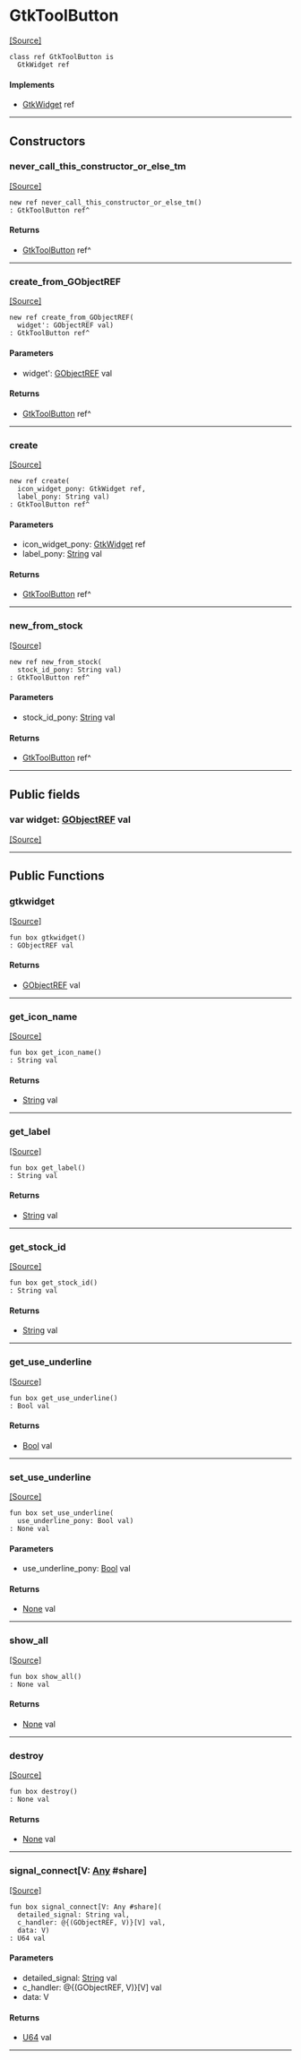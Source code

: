 # GtkToolButton
<span class="source-link">[[Source]](src/gtk3/GtkToolButton.md#L6)</span>
```pony
class ref GtkToolButton is
  GtkWidget ref
```

#### Implements

* [GtkWidget](gtk3-GtkWidget.md) ref

---

## Constructors

### never_call_this_constructor_or_else_tm
<span class="source-link">[[Source]](src/gtk3/GtkToolButton.md#L10)</span>


```pony
new ref never_call_this_constructor_or_else_tm()
: GtkToolButton ref^
```

#### Returns

* [GtkToolButton](gtk3-GtkToolButton.md) ref^

---

### create_from_GObjectREF
<span class="source-link">[[Source]](src/gtk3/GtkToolButton.md#L13)</span>


```pony
new ref create_from_GObjectREF(
  widget': GObjectREF val)
: GtkToolButton ref^
```
#### Parameters

*   widget': [GObjectREF](gtk3-..-gobject-GObjectREF.md) val

#### Returns

* [GtkToolButton](gtk3-GtkToolButton.md) ref^

---

### create
<span class="source-link">[[Source]](src/gtk3/GtkToolButton.md#L17)</span>


```pony
new ref create(
  icon_widget_pony: GtkWidget ref,
  label_pony: String val)
: GtkToolButton ref^
```
#### Parameters

*   icon_widget_pony: [GtkWidget](gtk3-GtkWidget.md) ref
*   label_pony: [String](builtin-String.md) val

#### Returns

* [GtkToolButton](gtk3-GtkToolButton.md) ref^

---

### new_from_stock
<span class="source-link">[[Source]](src/gtk3/GtkToolButton.md#L20)</span>


```pony
new ref new_from_stock(
  stock_id_pony: String val)
: GtkToolButton ref^
```
#### Parameters

*   stock_id_pony: [String](builtin-String.md) val

#### Returns

* [GtkToolButton](gtk3-GtkToolButton.md) ref^

---

## Public fields

### var widget: [GObjectREF](gtk3-..-gobject-GObjectREF.md) val
<span class="source-link">[[Source]](src/gtk3/GtkToolButton.md#L7)</span>



---

## Public Functions

### gtkwidget
<span class="source-link">[[Source]](src/gtk3/GtkToolButton.md#L9)</span>


```pony
fun box gtkwidget()
: GObjectREF val
```

#### Returns

* [GObjectREF](gtk3-..-gobject-GObjectREF.md) val

---

### get_icon_name
<span class="source-link">[[Source]](src/gtk3/GtkToolButton.md#L24)</span>


```pony
fun box get_icon_name()
: String val
```

#### Returns

* [String](builtin-String.md) val

---

### get_label
<span class="source-link">[[Source]](src/gtk3/GtkToolButton.md#L36)</span>


```pony
fun box get_label()
: String val
```

#### Returns

* [String](builtin-String.md) val

---

### get_stock_id
<span class="source-link">[[Source]](src/gtk3/GtkToolButton.md#L48)</span>


```pony
fun box get_stock_id()
: String val
```

#### Returns

* [String](builtin-String.md) val

---

### get_use_underline
<span class="source-link">[[Source]](src/gtk3/GtkToolButton.md#L53)</span>


```pony
fun box get_use_underline()
: Bool val
```

#### Returns

* [Bool](builtin-Bool.md) val

---

### set_use_underline
<span class="source-link">[[Source]](src/gtk3/GtkToolButton.md#L76)</span>


```pony
fun box set_use_underline(
  use_underline_pony: Bool val)
: None val
```
#### Parameters

*   use_underline_pony: [Bool](builtin-Bool.md) val

#### Returns

* [None](builtin-None.md) val

---

### show_all
<span class="source-link">[[Source]](src/gtk3/GtkWidget.md#L4)</span>


```pony
fun box show_all()
: None val
```

#### Returns

* [None](builtin-None.md) val

---

### destroy
<span class="source-link">[[Source]](src/gtk3/GtkWidget.md#L10)</span>


```pony
fun box destroy()
: None val
```

#### Returns

* [None](builtin-None.md) val

---

### signal_connect\[V: [Any](builtin-Any.md) #share\]
<span class="source-link">[[Source]](src/gtk3/GtkWidget.md#L13)</span>


```pony
fun box signal_connect[V: Any #share](
  detailed_signal: String val,
  c_handler: @{(GObjectREF, V)}[V] val,
  data: V)
: U64 val
```
#### Parameters

*   detailed_signal: [String](builtin-String.md) val
*   c_handler: @{(GObjectREF, V)}[V] val
*   data: V

#### Returns

* [U64](builtin-U64.md) val

---


